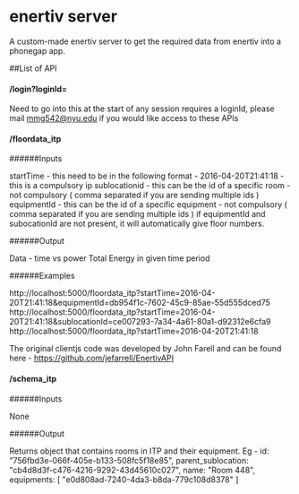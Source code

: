# enertiv server

A custom-made enertiv server to get the required data from enertiv into a phonegap app.

##List of API

#### /login?loginId=

Need to go into this at the start of any session
requires a loginId, please mail mmg542@nyu.edu if you would like access to these APIs

#### /floordata_itp

######Inputs

startTime - this need to be in the following format - 2016-04-20T21:41:18 - this is a compulsory ip
sublocationid - this can be the id of a specific room - not compulsory ( comma separated if you are sending multiple ids )
equipmentId - this can be the id of a specific equipment - not compulsory ( comma separated if you are sending multiple ids )
if equipmentId and subocationId are not present, it will automatically give floor numbers.

######Output

Data - time vs power
Total Energy in given time period

######Examples

http://localhost:5000/floordata_itp?startTime=2016-04-20T21:41:18&equipmentId=db954f1c-7602-45c9-85ae-55d555dced75
http://localhost:5000/floordata_itp?startTime=2016-04-20T21:41:18&sublocationId=ce007293-7a34-4a61-80a1-d92312e6cfa9
http://localhost:5000/floordata_itp?startTime=2016-04-20T21:41:18

The original clientjs code was developed by John Farell and can be found here - https://github.com/jefarrell/EnertivAPI

#### /schema_itp

######Inputs

None

######Output

Returns object that contains rooms in ITP and their equipment. Eg -
    id: "756fbd3e-066f-405e-b133-508fc5f18e85",
    parent_sublocation: "cb4d8d3f-c476-4216-9292-43d45610c027",
    name: "Room 448",
    equipments: [
    "e0d808ad-7240-4da3-b8da-779c108d8378"
    ]

